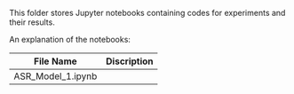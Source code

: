 This folder stores Jupyter notebooks containing codes for experiments and their results.


An explanation of the notebooks:

|File Name|Discription|
|---|-------|
|ASR_Model_1.ipynb||
